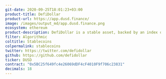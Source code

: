 ```yaml
---
git-date: 2020-09-25T18:01:23+03:00
product-title: DefiDollar
product-url: https://app.dusd.finance/
image: /images/output_md/app.dusd.finance.png
ecosystem: ethereum
product-description: DefiDollar is a stable asset, backed by an index of stablecoins. DUSD is a hedge against volatility and provides portfolio risk diversification.
filter: Algorithmic
coltitle: Stablecoins
colpermalink: stablecoins
twitter: https://twitter.com/defidollar
github: https://github.com/defidollar
ticker: DUSD
contract: "0x5BC25f649fc4e26069dDF4cF4010F9f706c23831"
decimals: 18
---
```

